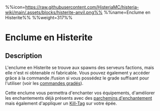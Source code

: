 %%icon=https://raw.githubusercontent.com/HisteriaMC/histeria-wiki/main/.assets/blocks/histerite-anvil.png%%
%%name=Enclume en Histerite%%
%%weight=317%%

# Enclume en Histerite

## Description
L'enclume en Histerite se trouve aux spawns des serveurs factions, mais elle n'est ni obtenable ni fabricable. Vous pouvez également y accéder grâce à la commande /fusion si vous possédez le grade suffisant pour l'utiliser (voir les [commandes gradés](https://histeria.fr/wiki/5-commandes/graded-commands)).

Cette enclume vous permettra d'enchanter vos équipements, d'améliorer les enchantements déjà présents avec des [parchemins d'enchantement](https://histeria.fr/wiki/6-enchantements/forge-note) mais également d'appliquer un [Kill-Tag](https://histeria.fr/wiki/3-2-utilitaire-pvp/kill-tag) sur votre épée.